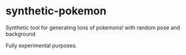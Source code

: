 # synthetic-pokemon
Synthetic tool for generating tons of pokemons! with random pose and background

Fully experimental purposes.
